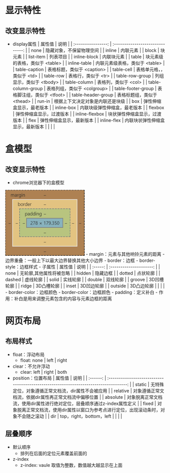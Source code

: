 <link rel="stylesheet" href="style.css">

<h1> 显示特性 </h1>
<h2> 改变显示特性 </h2>

- <span class="main-title"> display属性 </span>
  |       属性值       |               说明               |
  | :----------------: | :------------------------------: |
  |        none        |     隐藏对象，不保留物理空间     |
  |       inline       |             内联元素             |
  |       block        |              块元素              |
  |     list-item      |             列表项目             |
  |    inline-block    |            内联块元素            |
  |       table        | 块元素级的表格，类似于 \<table>  |
  |    inline-table    | 内联元素级表格，类似于 \<table>  |
  |   table-caption    |   表格标题，类似于 \<caption>    |
  |     table-cell     |    表格单元格，，类似于 \<td>    |
  |     table-row      |       表格行，类似于 \<tr>       |
  |  table-row-group   |    列组显示，类似于 \<tbody>     |
  |    table-column    |      表格列，类似于 \<col>       |
  | table-column-group |   表格列组，类似于 \<colgroup>   |
  | table-footer-group |   表格脚注组，类似于 \<tfoot>    |
  | table-header-group |   表格标题组，类似于 \<thead>    |
  |       run-in       | 根据上下文决定对象是内联还是块级 |
  |        box         |     弹性伸缩盒显示，最老版本     |
  |     inline-box     |   内联块级弹性伸缩盒，最老版本   |
  |      flexbox       |     弹性伸缩盒显示，过渡版本     |
  |   inline-flexbox   |   块状弹性伸缩盒显示，过渡版本   |
  |        flex        |     弹性伸缩盒显示，最新版本     |
  |    inline-flex     | 内联块状弹性伸缩盒显示，最新版本 |
  |                    |                                  |

<h1> 盒模型 </h1>
<h2> 改变显示特性 </h2>

- <span class="main-title"> chrome浏览器下的盒模型 </span>  
<img src=image/盒模型.png class="pic" width=250px>
- <span class="main-title">margin：元素与其他响铃元素的距离</span>
  - 边界重叠：一般上下以最大边界替换其他大小边界
- <span class="main-title">border：边框</span>
  - border-style：边框样式
    - 子属性  
        | 属性值  |          说明           |
        | :-----: | :---------------------: |
        |  none   | 无轮廓,其他属性将被忽略 |
        | hidden  |        隐藏边框         |
        | dotted  |        点状轮廓         |
        | dashed  |        虚线轮廓         |
        |  solid  |        实线轮廓         |
        | double  |        双线轮廓         |
        | groove  |       3D凹槽轮廓        |
        |  ridge  |       3D凸槽轮廓        |
        |  inset  |       3D凹边轮廓        |
        | outside |       3D凸边轮廓        |
        |         |                         |
  - border-color：边框颜色
  - border-color：边框颜色
- <span class="main-title">padding：定义补白</span>
  - 作用：补白是用来调整元素包含的内容与元素边框的距离

<h1> 网页布局 </h1>
<h2> 布局样式 </h2>

- <span class="main-title">float：浮动布局</span>
  - float: none | left | right
- <span class="main-title">clear：不允许浮动</span>
  - clear: left | right | both
- <span class="main-title">position：位置布局</span>
  |  属性值  |                                         说明                                          |
  | :------: | :-----------------------------------------------------------------------------------: |
  |  static  |                   无特殊定位，对象遵循正常文档流，dir属性不会被应用                   |
  | relative |                 对象遵循正常文档流，依据dir属性再正常文档流中偏移位置                 |
  | absolute |       对象脱离正常文档流，使用dir属性进行绝对定位，层叠顺序通过z-index属性定义        |
  |  fixed   | 对象脱离正常文档流，使用dir属性以窗口为参考点进行定位，出现滚动条时，对象不会随之滚动 |
  |   dir    |                               top，right，bottom，left                                |
  |          |                                                                                       |

<h2> 层叠顺序 </h2>

- <span class="main-title">默认顺序</span>
  - 排列在后面的定位元素覆盖前面的
- <span class="main-title">z-index</span>
  - z-index: vaule 取值为整数，数值越大越显示在上面